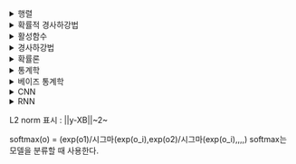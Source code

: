 <details><summary>행렬</summary>

![image](https://user-images.githubusercontent.com/63588046/149851781-065a0ca0-c514-4afb-b4e6-4f8d6412b95d.png)

![image](https://user-images.githubusercontent.com/63588046/149852171-8e835976-649c-4663-8ad1-71bab87114c7.png)

위 식을 사용하면 증명 가능 (기억하자!!)

</details> 


<details><summary>확률적 경사하강법</summary>

![image](https://user-images.githubusercontent.com/63588046/149854382-425bd18d-ed58-4aed-a523-e6523e73d483.png)

일부 데이터의 t+1번째 상태는 loss함수의 grad 값을 뺀다.  일부 데이터들의 grad의 평균은 전체 데이터의 grad와 거의 수렴한다.
데이터 중에서 한개 또는 일부 활용하여업데이트
여러개의 지점에서 경사하강법을 사용하므로 local minimum에 빠지지 않을 확률이 높음
^ : hat 으로 벡터라는 의미를 가짐
</details>

<details><summary> 활성함수 </summary>
  
![image](https://user-images.githubusercontent.com/63588046/149858244-1f353adb-8d10-450b-90d6-9b55aa988880.png)

비선형 함수로서 딥러닝을 비선형으로 만들어서 학습하게 만든다.
특히 relu가 가장 많이 사용된다.
</details>

<details><summary> 경사하강법 </summary>
  
  ![image](https://user-images.githubusercontent.com/63588046/149860872-f9017600-6151-4cd5-9de5-3ced3642df7e.png)
  
  chain rule을 사용해서 연속적으로 weight를 업데이트한다.
  
</details>


<details><summary> 확률론 </summary>
  
  * L2 노름 : 예측 오차의 **분산 최소화** 하는 방향으로 학습 유도
  * 교차 엔트로피 : 모델의 **불확실성 최소화**하는 방향으로 학습
  
  * 이산형 확률변수 : 확률변수가 가질 수 있는 **모든 경우의 수**  고려
  * 연속형 확률변수 : 데이터 공간에 정의된 확률변수의 밀도(density) 위에서 적분을 통해 모델링
  
  (**밀도**란 **누적확률분포의 변화율**을 모델링 하는 것)
  
  * 기댓값
  각각의 사건에 일어날 확률들을 곱한것을 다 합침
  
  ![image](https://user-images.githubusercontent.com/63588046/149862219-46ecaa22-01b0-4182-bc0e-e6d4e2b95f6a.png)
  
  => 분산, 첨도, 공분산에 이용 가능
  
  ![image](https://user-images.githubusercontent.com/63588046/149862329-257c1f5a-4f4b-471e-bef9-ea21f1b51f1a.png)
  
  (첨도 : 확률분포의 꼬리가 두꺼운 정도, 첨도=3이면 정규분포에 가깝다)

  * 몬테카를로 샘플링
  
  확률분포를 모를때 데이터를 이용하여 기댓값을 계산하는 방법 (샘플링 사용)
  
  이산형이든 연속적이든 상관 x
  
  반드시 **독립적**으로 샘플링 해야됨(대수의 법칙을 수렴성 보장)
  
  ![image](https://user-images.githubusercontent.com/63588046/149862846-534f8209-20c0-4ba0-a626-f99575da7274.png)
  
</details>


<details><summary> 통계학 </summary>
  
  * 통계적 모델링은 적절한 가정위에서 확률분포 추정
  * 유한한 개수의 데이터로 모집단 분포 정확히 파악 X -> 근사적 확률분포 추정
  * 모수적 방법론 : 데이터가 특정 확률분포 따른다고 가정한 후 그 분포를 결정하는 모수(parameter) 추정
  * 비모수적 방법론 : 특정 확률분포 가정 X, 모델의 구조 및 파라미터 개수 바꾸는 과정 
  
  (파라미터 존재!!, 무한히 많거나 유연히 바뀜 )(일반적인 인공지능은 비모수)
  * 데이터 생성 원리 먼저 고려 -> 확률분포 가정
  * 표집 분포 : 표본 평균과 표본 분산과의 분포 != 표본 분포
  * 표집분포는 **샘플링에 평균** 으로 분포를 만듬
  
  ![image](https://user-images.githubusercontent.com/63588046/149907271-723bf15b-7e20-4e3f-9e6f-4dbc337bebbe.png)
  
  
  * 최대가능도 추정법 : 가장 가능성이 높은 모수 추정 방법 (데이터가 존재할 때 파라미터 찾는 것)
  
  ![image](https://user-images.githubusercontent.com/63588046/149910531-e161299a-1093-470b-bf47-40d8546df981.png)
  
  데이터가 독립적일때는 **로그 가능도**로 최적화
  
  (사용하는 이유 : 곱셈->덧셈으로 연산 가능(속도 굿, 최적화))
  
  로그가능도는 최대값을 찾으므로 음의 로그가능도를 가지고 최적화
  ![image](https://user-images.githubusercontent.com/63588046/149910697-a84fd93e-452b-459e-a538-413a17f70cfa.png)
  
 
  
  (표본분포는 정규분포가 될 수 없을수도 있지만 N이 커지면 표집분포는 정규분포가 된다.)

  * 정규분포에서 로그가능도 구하기
  
  ![image](https://user-images.githubusercontent.com/63588046/150072970-cdb2a477-686f-4661-945e-e43fc9eb83f5.png)
  
  => 최대 가능도로 바꾸려면 지수안에 넣어야함!!!!
  
  * 카테고리 분포에서 최대가능도 구하기
  카테고리 분포 Multinoulli(x; p1,p2,,,,pd) 단 모든 p들의 합은 1
  
  ![image](https://user-images.githubusercontent.com/63588046/150046876-391392f9-3b97-4550-bfb4-9c3e1f150f2f.png)
  
  * 라그랑주 승수법
  g(x, y)=k 인 조건에서 f(x, y)를 최대화할때 사용하는 방식
  g를 0으로 만들고 f와 g 의 grad 값이 동일하다고 가정하고 푼다.
  
  <pre><code> EX. 양수 x1,x2,,,xn의 합이 n일때 곱의 최대값은?</code></pre>
  
  ![image](https://user-images.githubusercontent.com/63588046/150055392-cba2c589-d39f-4fdd-9acb-c53b9b45248d.png)
 
  
  ![image](https://user-images.githubusercontent.com/63588046/150046972-235b1a3f-ce22-48bd-b21e-9fdc613397f2.png)
  
  ![image](https://user-images.githubusercontent.com/63588046/150047114-86934fbf-742e-4f32-a253-9d002b60e052.png)
  
  * 딥러닝 최대 가능도 추정
  분류문제에서는 softmax 벡터 (p1,,,pk) 모델링, 이때 y=(y1,,,yk)는 정답 레이블
  
  ![image](https://user-images.githubusercontent.com/63588046/150047658-03620076-4046-4c6b-94a6-8089a96da1cc.png)
  
  * 확률 분포의 거리 구하기 (확률 분포 P와 Q의 거리 구하기)
  1. 총변동 거리(TV)
  2. 쿨백-라이블러 발산 (KL)
  3. 바슈타인 거리 (Wasserstein Distance)
  
  * KL
  분류 : **정답 레이블 P와 모델 예측 Q의 최대가능도 = KL 최소화**
  
  => 엔트로피 값은 상수임(p값은 고정되어 있으므로) 즉 KL 최소화는 크로스 엔트로피의 최소화를 의미함
  
  => 크로스 엔트로피 식은 로그가능도의 음수 붙이는 것과 동일
  
  => 크로스 엔트로피 최소화 = 로그 가능도 최대화
  
  ![image](https://user-images.githubusercontent.com/63588046/150049172-afecd54e-7ade-4bf5-b1ed-d78ff8781743.png)
  
  ![image](https://user-images.githubusercontent.com/63588046/150049207-9845a62b-8631-44db-a23c-c9ba64223dd6.png)
  
  </details> 
  
  
<details><summary> 베이즈 통계학 </summary>
  
  * 베이지안
  A 가 주어질때 B가 일어날 확률 -> B가 주어질때 A가 일어날 확률로 바꿈
  
  ![image](https://user-images.githubusercontent.com/63588046/150062503-6bf3d10b-d011-4a33-9dfa-10e4deaf0018.png)
  
  사전확률 : 데이터를 분석하기 전에 가설에 의해 생기는 확률
  
  Evidence : 데이터의 분포
  
  likelihood : 주어진 파라미터에서 D 분포가 관찰될 확률
  
  
   <pre><code> EX. Covid의 발병률이 10%로 알려져있다. 실제로 Covid에 걸렸을때 검진될 확률 99%, 실제로 걸리지 않았을 때 오검진 확률 1%
   어떤 사람이 질병에 걸렸다고 검진결과가 나왔을 때 정말로 Covid에 감염되었을 확률은?</code></pre>
  
  ![image](https://user-images.githubusercontent.com/63588046/150063434-fc1cdedb-d548-4579-888f-998a7b6dc14a.png)
  
  * 조건부 확률 시각화
  
  ![image](https://user-images.githubusercontent.com/63588046/150063748-9dfbdf91-9c83-4202-be34-7a33f77ee27b.png)
  
  * 조건부 확률로 인과관계 해석하면 안된다!!
  * **인과관계**를 가지고 예측 모형을 만들면 **강경한 모형**을 만들 수 있다.
  * 인과관계를 알아내기 위해서는 **중첩요인**을 제거하고 원인에 해당하는 변수만의 인간관계를 만들어야 한다. 
  
  (Ex. 키와 지능을 평가할때 나의!!의 요인 제거)
  
  
  </details>
  
  
  

<details><summary> CNN </summary>
  
  ![image](https://user-images.githubusercontent.com/63588046/150079904-c7bbd0a5-df84-4407-b6f0-dbac5c8f8be3.png)
  
  * convolution 연산 : 국수적으로 신호를 진폭, 감소
  * 정의역 내에서 계속 움직여도 커널은 변하지 않음
  * lacal하게 적용 (주어진 정보 증폭 or 감소)
  
  Conv2d 연산 후 출력 크기
  
  ![image](https://user-images.githubusercontent.com/63588046/150099586-89b2da7d-a628-48e4-96d9-00336da973c6.png)
  
  * 연산할 때 채널의 개수만큼 커널의 개수 필요
  * convolution 연산은 역전파할때 convolution 연산이 나옴 (convolution 미분해도 convolution)
  
  ![image](https://user-images.githubusercontent.com/63588046/150099997-1b55ba48-1a0d-491b-b5ff-88c2fbaae56b.png)
  
  * convolution 연산 결과
  
  ![image](https://user-images.githubusercontent.com/63588046/150101528-64d93d64-2bdf-4f49-939d-a313198c7eb6.png)
  
  * 역전파 - 입력값 변화 (델타는 미분값)
  
  ![image](https://user-images.githubusercontent.com/63588046/150103238-501a9742-be2b-4890-8891-74a2c4af5188.png)
  
  * 역전파 - 커널값 변화
  
  ![image](https://user-images.githubusercontent.com/63588046/150102338-d06a8445-635b-470a-a13f-b7794dc0fc29.png)
  
  *최종
  
  ![image](https://user-images.githubusercontent.com/63588046/150102439-661deb03-8d35-499e-bfdc-a2d01704a0d8.png)

  </details>




<details><summary> RNN </summary>
  
  * 시퀀스 데이터
  소리, 문자열, 주가 등의 데이터 (과거 정보에 손실이나 순서가 바뀌면 X)
  
  * 시퀀스 데이터는 이전 정보를 가지고 앞으로 발생할 데이터의 확률분포를 다루기 때문에 조건부확률 사용
  * AR(Autoregressive Model) : 과거 모든 데이터 가지고 학습하는 것이 아니라 고정된 길이만큼의 시퀀스만 사용하는 경우
  
  ![image](https://user-images.githubusercontent.com/63588046/150106206-9f279b73-78ad-4f50-9aba-6a0c6b0f2c70.png)
  
  * 잠재 변수 : 바로 이전 정보를 제외한 나머지정보로 모델을 만든것
  
  ![image](https://user-images.githubusercontent.com/63588046/150106431-23f61dd8-f30a-4b84-8de8-7508b439425e.png)
  
  * RNN 모형
  
  ![image](https://user-images.githubusercontent.com/63588046/150106721-56383742-4838-43f6-ae6d-8c3e1c5e1745.png)
  
  </details>


L2 norm 표시 : ||y-XB||~2~

softmax(o) = (exp(o1)/시그마(exp(o_i),exp(o2)/시그마(exp(o_i),,,,)
softmax는 모델을 분류할 때 사용한다.


  
  
